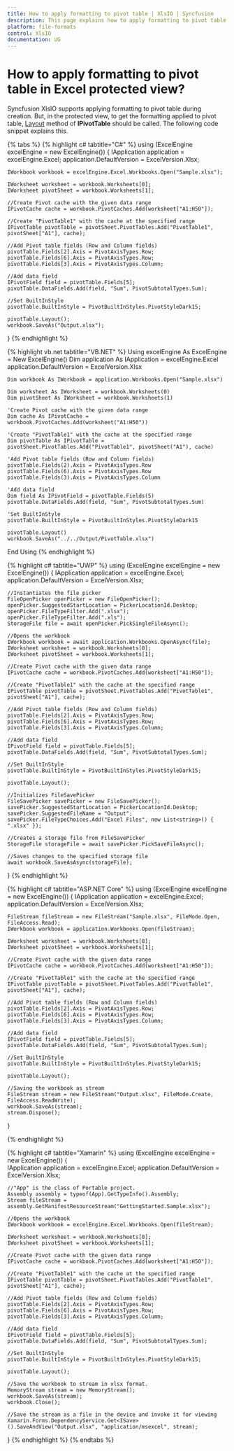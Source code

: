 ```yaml
---
title: How to apply formatting to pivot table | XlsIO | Syncfusion
description: This page explains how to apply formatting to pivot table in Excel protected view using Syncfusion .NET Excel library (XlsIO).
platform: file-formats
control: XlsIO
documentation: UG
---
```


# How to apply formatting to pivot table in Excel protected view?

Syncfusion XlsIO supports applying formatting to pivot table during creation. But, in the protected view, to get the formatting applied to pivot table, [Layout](https://help.syncfusion.com/cr/file-formats/Syncfusion.XlsIO.IPivotTable.html#Syncfusion_XlsIO_IPivotTable_Layout) method of **IPivotTable** should be called. The following code snippet explains this.

{% tabs %}
{% highlight c# tabtitle="C#" %}
using (ExcelEngine excelEngine = new ExcelEngine())
{
    IApplication application = excelEngine.Excel;
    application.DefaultVersion = ExcelVersion.Xlsx;

    IWorkbook workbook = excelEngine.Excel.Workbooks.Open("Sample.xlsx");

    IWorksheet worksheet = workbook.Worksheets[0];
    IWorksheet pivotSheet = workbook.Worksheets[1];

    //Create Pivot cache with the given data range
    IPivotCache cache = workbook.PivotCaches.Add(worksheet["A1:H50"]);

    //Create "PivotTable1" with the cache at the specified range
    IPivotTable pivotTable = pivotSheet.PivotTables.Add("PivotTable1", pivotSheet["A1"], cache);

    //Add Pivot table fields (Row and Column fields)
    pivotTable.Fields[2].Axis = PivotAxisTypes.Row;
    pivotTable.Fields[6].Axis = PivotAxisTypes.Row;
    pivotTable.Fields[3].Axis = PivotAxisTypes.Column;

    //Add data field
    IPivotField field = pivotTable.Fields[5];
    pivotTable.DataFields.Add(field, "Sum", PivotSubtotalTypes.Sum);

    //Set BuiltInStyle
    pivotTable.BuiltInStyle = PivotBuiltInStyles.PivotStyleDark15;

    pivotTable.Layout();
    workbook.SaveAs("Output.xlsx");             
}
{% endhighlight %}

{% highlight vb.net tabtitle="VB.NET" %}
Using excelEngine As ExcelEngine = New ExcelEngine()
    Dim application As IApplication = excelEngine.Excel
    application.DefaultVersion = ExcelVersion.Xlsx
	
    Dim workbook As IWorkbook = application.Workbooks.Open("Sample.xlsx")

    Dim worksheet As IWorksheet = workbook.Worksheets(0)
    Dim pivotSheet As IWorksheet = workbook.Worksheets(1)

    'Create Pivot cache with the given data range
    Dim cache As IPivotCache = workbook.PivotCaches.Add(worksheet("A1:H50"))

    'Create "PivotTable1" with the cache at the specified range
    Dim pivotTable As IPivotTable = pivotSheet.PivotTables.Add("PivotTable1", pivotSheet("A1"), cache)

    'Add Pivot table fields (Row and Column fields)
    pivotTable.Fields(2).Axis = PivotAxisTypes.Row
    pivotTable.Fields(6).Axis = PivotAxisTypes.Row
    pivotTable.Fields(3).Axis = PivotAxisTypes.Column

    'Add data field
    Dim field As IPivotField = pivotTable.Fields(5)
    pivotTable.DataFields.Add(field, "Sum", PivotSubtotalTypes.Sum)

    'Set BuiltInStyle
    pivotTable.BuiltInStyle = PivotBuiltInStyles.PivotStyleDark15

    pivotTable.Layout()
    workbook.SaveAs("../../Output/PivotTable.xlsx")
End Using
{% endhighlight %}

{% highlight c# tabtitle="UWP" %}
using (ExcelEngine excelEngine = new ExcelEngine())
{
    IApplication application = excelEngine.Excel;
    application.DefaultVersion = ExcelVersion.Xlsx;
    
    //Instantiates the file picker
    FileOpenPicker openPicker = new FileOpenPicker();
    openPicker.SuggestedStartLocation = PickerLocationId.Desktop;
    openPicker.FileTypeFilter.Add(".xlsx");
    openPicker.FileTypeFilter.Add(".xls");
    StorageFile file = await openPicker.PickSingleFileAsync();
    
    //Opens the workbook
    IWorkbook workbook = await application.Workbooks.OpenAsync(file);
    IWorksheet worksheet = workbook.Worksheets[0];
    IWorksheet pivotSheet = workbook.Worksheets[1];
    
    //Create Pivot cache with the given data range
    IPivotCache cache = workbook.PivotCaches.Add(worksheet["A1:H50"]);
  
    //Create "PivotTable1" with the cache at the specified range
    IPivotTable pivotTable = pivotSheet.PivotTables.Add("PivotTable1", pivotSheet["A1"], cache);
 
    //Add Pivot table fields (Row and Column fields)
    pivotTable.Fields[2].Axis = PivotAxisTypes.Row;
    pivotTable.Fields[6].Axis = PivotAxisTypes.Row;    
    pivotTable.Fields[3].Axis = PivotAxisTypes.Column;

    //Add data field
    IPivotField field = pivotTable.Fields[5];
    pivotTable.DataFields.Add(field, "Sum", PivotSubtotalTypes.Sum);

    //Set BuiltInStyle
    pivotTable.BuiltInStyle = PivotBuiltInStyles.PivotStyleDark15;

    pivotTable.Layout();
    
    //Initializes FileSavePicker
    FileSavePicker savePicker = new FileSavePicker();
    savePicker.SuggestedStartLocation = PickerLocationId.Desktop;
    savePicker.SuggestedFileName = "Output";
    savePicker.FileTypeChoices.Add("Excel Files", new List<string>() { ".xlsx" });
    
    //Creates a storage file from FileSavePicker
    StorageFile storageFile = await savePicker.PickSaveFileAsync();
    
    //Saves changes to the specified storage file
    await workbook.SaveAsAsync(storageFile);
}
{% endhighlight %}

{% highlight c# tabtitle="ASP.NET Core" %}
using (ExcelEngine excelEngine = new ExcelEngine())
{
    IApplication application = excelEngine.Excel;
    application.DefaultVersion = ExcelVersion.Xlsx;

    FileStream fileStream = new FileStream("Sample.xlsx", FileMode.Open, FileAccess.Read);
    IWorkbook workbook = application.Workbooks.Open(fileStream);

    IWorksheet worksheet = workbook.Worksheets[0];
    IWorksheet pivotSheet = workbook.Worksheets[1];

    //Create Pivot cache with the given data range
    IPivotCache cache = workbook.PivotCaches.Add(worksheet["A1:H50"]);

    //Create "PivotTable1" with the cache at the specified range
    IPivotTable pivotTable = pivotSheet.PivotTables.Add("PivotTable1", pivotSheet["A1"], cache);

    //Add Pivot table fields (Row and Column fields)
    pivotTable.Fields[2].Axis = PivotAxisTypes.Row;
    pivotTable.Fields[6].Axis = PivotAxisTypes.Row;
    pivotTable.Fields[3].Axis = PivotAxisTypes.Column;

    //Add data field
    IPivotField field = pivotTable.Fields[5];
    pivotTable.DataFields.Add(field, "Sum", PivotSubtotalTypes.Sum);

    //Set BuiltInStyle
    pivotTable.BuiltInStyle = PivotBuiltInStyles.PivotStyleDark15;

    pivotTable.Layout();

    //Saving the workbook as stream
    FileStream stream = new FileStream("Output.xlsx", FileMode.Create, FileAccess.ReadWrite);
    workbook.SaveAs(stream);
    stream.Dispose();
}

{% endhighlight %}

{% highlight c# tabtitle="Xamarin" %}
using (ExcelEngine excelEngine = new ExcelEngine())
{    
    IApplication application = excelEngine.Excel;
    application.DefaultVersion = ExcelVersion.Xlsx;

    //"App" is the class of Portable project.
    Assembly assembly = typeof(App).GetTypeInfo().Assembly;
    Stream fileStream = assembly.GetManifestResourceStream("GettingStarted.Sample.xlsx");

    //Opens the workbook 
    IWorkbook workbook = excelEngine.Excel.Workbooks.Open(fileStream);

    IWorksheet worksheet = workbook.Worksheets[0];
    IWorksheet pivotSheet = workbook.Worksheets[1];

    //Create Pivot cache with the given data range
    IPivotCache cache = workbook.PivotCaches.Add(worksheet["A1:H50"]);

    //Create "PivotTable1" with the cache at the specified range
    IPivotTable pivotTable = pivotSheet.PivotTables.Add("PivotTable1", pivotSheet["A1"], cache);

    //Add Pivot table fields (Row and Column fields)
    pivotTable.Fields[2].Axis = PivotAxisTypes.Row;
    pivotTable.Fields[6].Axis = PivotAxisTypes.Row;
    pivotTable.Fields[3].Axis = PivotAxisTypes.Column;

    //Add data field
    IPivotField field = pivotTable.Fields[5];
    pivotTable.DataFields.Add(field, "Sum", PivotSubtotalTypes.Sum);

    //Set BuiltInStyle
    pivotTable.BuiltInStyle = PivotBuiltInStyles.PivotStyleDark15;

    pivotTable.Layout();

    //Save the workbook to stream in xlsx format. 
    MemoryStream stream = new MemoryStream();
    workbook.SaveAs(stream);
    workbook.Close();

    //Save the stream as a file in the device and invoke it for viewing
    Xamarin.Forms.DependencyService.Get<ISave>().SaveAndView("Output.xlsx", "application/msexcel", stream);
}
{% endhighlight %}
{% endtabs %}
